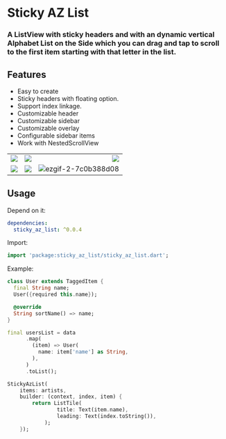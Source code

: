 # Sticky AZ List


### A ListView with sticky headers and with an dynamic vertical Alphabet List on the Side which you can drag and tap to scroll to the first item starting with that letter in the list.


## Features

- Easy to create
- Sticky headers with floating option.
- Support index linkage.
- Customizable header
- Customizable sidebar
- Customizable overlay
- Configurable sidebar items
- Work with NestedScrollView


|       |       |       |
|:------|:-----:|------:|
![](https://user-images.githubusercontent.com/74125222/236589285-97666b4b-fc2f-47b5-b2e7-1c74aca094b1.gif)|![](https://user-images.githubusercontent.com/74125222/236589283-520f94a9-5292-4964-aaf2-e3b33fefba49.gif)|![](https://user-images.githubusercontent.com/74125222/236589280-019529f1-c730-499f-a681-66d00cbee439.gif)
![](https://user-images.githubusercontent.com/74125222/236620618-e6793115-3d44-4cfc-8bd9-03b228c6c966.gif)|![](https://user-images.githubusercontent.com/74125222/236620931-d3f1f87a-f698-434d-85fb-cbae46dd1548.gif)|![ezgif-2-7c0b388d08](https://user-images.githubusercontent.com/74125222/236626328-c328cb46-c40d-49d2-b99f-dc32177928d5.gif)




## Usage

Depend on it:
```yaml
dependencies:
  sticky_az_list: ^0.0.4
```


Import:
```dart
import 'package:sticky_az_list/sticky_az_list.dart';
```

Example:
```dart
class User extends TaggedItem {
  final String name;
  User({required this.name});

  @override
  String sortName() => name;
}

final usersList = data
      .map(
        (item) => User(
          name: item['name'] as String,
        ),
      )
      .toList();

StickyAzList(
    items: artists,
    builder: (context, index, item) {
        return ListTile(
                title: Text(item.name),
                leading: Text(index.toString()),
            );
    });
```

